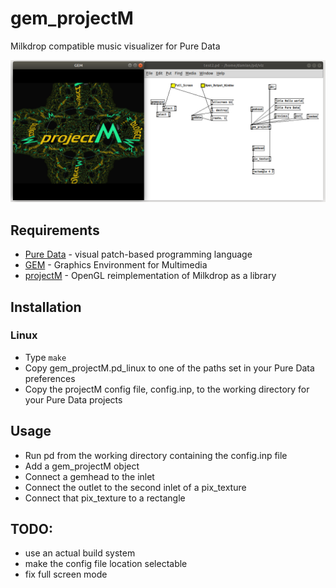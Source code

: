 # gem_projectM
Milkdrop compatible music visualizer for Pure Data

![Screenshot](https://github.com/damian-c/gem_projectM/raw/master/web/screenshot-2018-09-10.png)

## Requirements
* [Pure Data](https://puredata.info) - visual patch-based programming language
* [GEM](https://gem.iem.at) - Graphics Environment for Multimedia
* [projectM](http://projectm.sourceforge.net) - OpenGL reimplementation of Milkdrop as a library

## Installation
### Linux
* Type `make`
* Copy gem_projectM.pd_linux to one of the paths set in your Pure Data preferences
* Copy the projectM config file, config.inp, to the working directory for your Pure Data projects

## Usage
* Run pd from the working directory containing the config.inp file
* Add a gem_projectM object
* Connect a gemhead to the inlet
* Connect the outlet to the second inlet of a pix_texture
* Connect that pix_texture to a rectangle

## TODO:
* use an actual build system
* make the config file location selectable
* fix full screen mode
